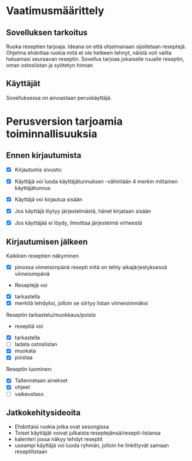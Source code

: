 # Vaatimusmäärittely

## Sovelluksen tarkoitus
Ruoka reseptien tarjoaja. Ideana on että ohjelmanaan sijoitetaan reseptejä. Ohjelma ehdottaa ruokia mitä et ole hetkeen tehnyt, näistä voit valita haluamasi seuraavan reseptin. Sovellus tarjoaa jokaiselle ruualle reseptin, oman ostoslistan ja syötetyn hinnan

## Käyttäjät
Sovelluksessa on ainoastaan peruskäyttäjä.

# Perusversion tarjoamia toiminnallisuuksia
## Ennen kirjautumista
* [x] Kirjautumis sivusto:
* [x] Käyttäjä voi luoda käyttäjätunnuksen
-vähintään 4 merkin mittainen käyttäjätunnus

* [x] Käyttäjä voi kirjautua sisään
* [x] Jos käyttäjä löytyy järjestelmästä, hänet kirjataan sisään
* [x] Jos käyttäjää ei löydy, ilmoittaa järjestelmä virheestä

## Kirjautumisen jälkeen
Kaikkien reseptien näkyminen
* [x] pinossa viimeisimpänä resepti mitä on tehty aikajärjestyksessä viimeisimpänä
* Reseptejä voi 
* [x] tarkastella 
* [x] merkitä tehdyksi, jolloin se siirtyy listan viimeisimmäksi

Reseptin tarkastelu/muokkaus/poisto
* reseptiä voi
* [X]  tarkastella 
* [ ] ladata ostoslistan
* [X] muokata
* [x] poistaa

Reseptin luominen:
* [x] Tallennetaan ainekset
* [x] ohjeet
* [ ] vaikeustaso

## Jatkokehitysideoita
- Ehdottaisi ruokia jotka ovat sesongissa
- Toiset käyttäjät voivat julkaista reseptejänsä/resepti-listansa
- kalenteri jossa näkyy tehdyt reseptit
- useampi käyttäjä voi luoda ryhmän, jolloin he linkittyvät samaan reseptilistaan
